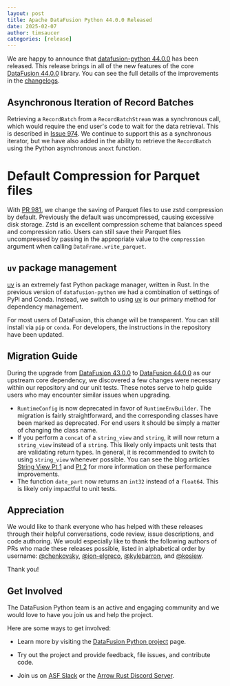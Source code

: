 ```yaml
---
layout: post
title: Apache DataFusion Python 44.0.0 Released
date: 2025-02-07
author: timsaucer
categories: [release]
---
```

<!--
{% comment %}
Licensed to the Apache Software Foundation (ASF) under one or more
contributor license agreements.  See the NOTICE file distributed with
this work for additional information regarding copyright ownership.
The ASF licenses this file to you under the Apache License, Version 2.0
(the "License"); you may not use this file except in compliance with
the License.  You may obtain a copy of the License at

http://www.apache.org/licenses/LICENSE-2.0

Unless required by applicable law or agreed to in writing, software
distributed under the License is distributed on an "AS IS" BASIS,
WITHOUT WARRANTIES OR CONDITIONS OF ANY KIND, either express or implied.
See the License for the specific language governing permissions and
limitations under the License.
{% endcomment %}
-->

We are happy to announce that [datafusion-python 44.0.0] has been released. This release
brings in all of the new features of the core [DataFusion 44.0.0] library. You can see the
full details of the improvements in the [changelogs].

[DataFusion 44.0.0]: https://github.com/apache/datafusion/blob/main/dev/changelog/44.0.0.md
[datafusion-python 44.0.0]: https://pypi.org/project/datafusion/44.0.0/
[changelogs]: https://github.com/apache/datafusion-python/tree/main/dev/changelog

## Asynchronous Iteration of Record Batches

Retrieving a `RecordBatch` from a `RecordBatchStream` was a synchronous call, which would
require the end user's code to wait for the data retrieval. This is described in
[Issue 974]. We continue to support this as a synchronous iterator, but we have also added
in the ability to retrieve the `RecordBatch` using the Python asynchronous `anext`
function.

[Issue 974]: https://github.com/apache/datafusion-python/issues/974

# Default Compression for Parquet files

With [PR 981], we change the saving of Parquet files to use zstd compression by default.
Previously the default was uncompressed, causing excessive disk storage. Zstd is an
excellent compression scheme that balances speed and compression ratio. Users can still
save their Parquet files uncompressed by passing in the appropriate value to the
`compression` argument when calling `DataFrame.write_parquet`.

[PR 981]: https://github.com/apache/datafusion-python/pull/981

## `uv` package management

[uv] is an extremely fast Python package manager, written in Rust. In the previous version
of `datafusion-python` we had a combination of settings of PyPi and Conda. Instead, we
switch to using [uv] is our primary method for dependency management.

For most users of DataFusion, this change will be transparent. You can still install
via `pip` or `conda`. For developers, the instructions in the repository have been updated.

[uv]: https://github.com/astral-sh/uv

## Migration Guide

During the upgrade from [DataFusion 43.0.0] to [DataFusion 44.0.0] as our upstream core
dependency, we discovered a few changes were necessary within our repository and our
unit tests. These notes serve to help guide users who may encounter similar issues when
upgrading.

- `RuntimeConfig` is now deprecated in favor of `RuntimeEnvBuilder`. The migration is
fairly straightforward, and the corresponding classes have been marked as deprecated. For
end users it should be simply a matter of changing the class name.
- If you perform a `concat` of a `string_view` and `string`, it will now return a
`string_view` instead of a `string`. This likely only impacts unit tests that are validating
return types. In general, it is recommended to switch to using `string_view` whenever 
possible. You can see the blog articles [String View Pt 1] and [Pt 2] for more information
on these performance improvements.
- The function `date_part` now returns an `int32` instead of a `float64`. This is likely
only impactful to unit tests.

[DataFusion 43.0.0]: https://github.com/apache/datafusion/blob/main/dev/changelog/43.0.0.md
[String View Pt 1]: https://datafusion.apache.org/blog/2024/09/13/string-view-german-style-strings-part-1/
[Pt 2]: https://datafusion.apache.org/blog/2024/09/13/string-view-german-style-strings-part-2/

## Appreciation

We would like to thank everyone who has helped with these releases through their helpful
conversations, code review, issue descriptions, and code authoring. We would especially
like to thank the following authors of PRs who made these releases possible, listed in
alphabetical order by username: [@chenkovsky], [@ion-elgreco], [@kylebarron], and
[@kosiew].

Thank you!

[@chenkovsky]: https://github.com/chenkovsky
[@ion-elgreco]: https://github.com/ion-elgreco
[@kylebarron]: https://github.com/kylebarron
[@kosiew]: https://github.com/kosiew

## Get Involved

The DataFusion Python team is an active and engaging community and we would love
to have you join us and help the project.

Here are some ways to get involved:

* Learn more by visiting the [DataFusion Python project] page.

* Try out the project and provide feedback, file issues, and contribute code.

* Join us on [ASF Slack] or the [Arrow Rust Discord Server].

[DataFusion Python project]: https://datafusion.apache.org/python/index.html
[ASF Slack]: https://s.apache.org/slack-invite
[Arrow Rust Discord Server]: https://discord.gg/Qw5gKqHxUM

